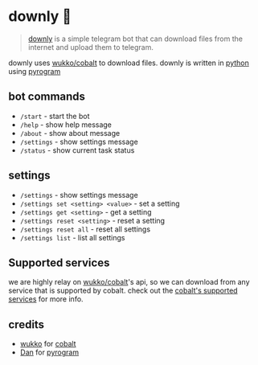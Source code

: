# downly 🦉
> [downly](https://t.me/downlyrobot) is a simple telegram bot that can download files from the internet and upload them to telegram.

downly uses [wukko/cobalt](https://github.com/wukko/cobalt/) to download files. 
downly is written in [python](https://python.org) using [pyrogram](https://docs.pyrogram.org/) 

## bot commands
- `/start` - start the bot
- `/help` - show help message
- `/about` - show about message
- `/settings` - show settings message
- `/status` - show current task status

## settings
- `/settings` - show settings message
- `/settings set <setting> <value>` - set a setting
- `/settings get <setting>` - get a setting
- `/settings reset <setting>` - reset a setting
- `/settings reset all` - reset all settings
- `/settings list` - list all settings

## Supported services
we are highly relay on [wukko/cobalt](https://github.com/wukko/cobalt/)'s api, so we can download from any service that is supported by cobalt.
check out the [cobalt's supported services](https://github.com/wukko/cobalt/tree/current#supported-services) for more info.

## credits
- [wukko](https://github.com/wukko) for [cobalt](https://github.com/wukko/cobalt/)
- [Dan](https://github.com/delivrance) for [pyrogram](https://github.com/pyrogram/pyrogram/)
